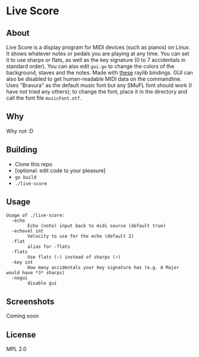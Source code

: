 # Live Score

## About

Live Score is a display program for MIDI devices (such as pianos) on Linux. It
shows whatever notes or pedals you are playing at any time. You can set it to
use sharps or flats, as well as the key signature (0 to 7 accidentals in
standard order). You can also edit `gui.go` to change the colors of the
background, staves and the notes. Made with
[these](https://github.com/gen2brain/raylib-go) raylib bindings.
GUI can also be disabled to get human-readable MIDI data on the commandline.
Uses "Bravura" as the default music font but any SMuFL font should work (I have
not tried any others); to change the font, place it in the directory and call
the font file `musicFont.otf`.

## Why

Why not :D

## Building

* Clone this repo
* [optional: edit code to your pleasure]
* `go build`
* `./live-score`

## Usage

```
Usage of ./live-score:
  -echo
        Echo (note) input back to midi source (default true)
  -echovel int
        Velocity to use for the echo (default 2)
  -flat
        alias for -flats
  -flats
        Use flats (♭) instead of sharps (♯)
  -key int
        How many accidentals your key signature has (e.g. A Major would have *3* sharps)
  -nogui
        disable gui
```

## Screenshots

Coming soon

## License

MPL 2.0
